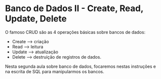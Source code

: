 # Banco de Dados II - Create, Read, Update, Delete

O famoso CRUD são as 4 operações básicas sobre bancos de dados:

* Create --> criação
* Read --> leitura
* Update --> atualização
* Delete --> destruição de registros de dados. 

Nesta segunda aula sobre banco de dados, focaremos nestas instruções e na escrita de SQL para manipularmos os bancos.
